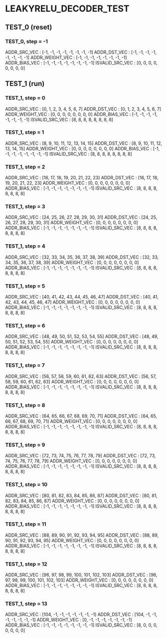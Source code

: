 # LEAKYRELU_DECODER_TEST

## TEST_0 (reset)

### TEST_0, step = -1

ADDR_SRC_VEC : [-1, -1, -1, -1, -1, -1, -1, -1]
ADDR_DST_VEC : [-1, -1, -1, -1, -1, -1, -1, -1]
ADDR_WEIGHT_VEC : [-1, -1, -1, -1, -1, -1, -1, -1]
ADDR_BIAS_VEC : [-1, -1, -1, -1, -1, -1, -1, -1]
ISVALID_SRC_VEC : [0, 0, 0, 0, 0, 0, 0, 0]
## TEST_1 (run)

### TEST_1, step = 0

ADDR_SRC_VEC : [0, 1, 2, 3, 4, 5, 6, 7]
ADDR_DST_VEC : [0, 1, 2, 3, 4, 5, 6, 7]
ADDR_WEIGHT_VEC : [0, 0, 0, 0, 0, 0, 0, 0]
ADDR_BIAS_VEC : [-1, -1, -1, -1, -1, -1, -1, -1]
ISVALID_SRC_VEC : [8, 8, 8, 8, 8, 8, 8, 8]
### TEST_1, step = 1

ADDR_SRC_VEC : [8, 9, 10, 11, 12, 13, 14, 15]
ADDR_DST_VEC : [8, 9, 10, 11, 12, 13, 14, 15]
ADDR_WEIGHT_VEC : [0, 0, 0, 0, 0, 0, 0, 0]
ADDR_BIAS_VEC : [-1, -1, -1, -1, -1, -1, -1, -1]
ISVALID_SRC_VEC : [8, 8, 8, 8, 8, 8, 8, 8]
### TEST_1, step = 2

ADDR_SRC_VEC : [16, 17, 18, 19, 20, 21, 22, 23]
ADDR_DST_VEC : [16, 17, 18, 19, 20, 21, 22, 23]
ADDR_WEIGHT_VEC : [0, 0, 0, 0, 0, 0, 0, 0]
ADDR_BIAS_VEC : [-1, -1, -1, -1, -1, -1, -1, -1]
ISVALID_SRC_VEC : [8, 8, 8, 8, 8, 8, 8, 8]
### TEST_1, step = 3

ADDR_SRC_VEC : [24, 25, 26, 27, 28, 29, 30, 31]
ADDR_DST_VEC : [24, 25, 26, 27, 28, 29, 30, 31]
ADDR_WEIGHT_VEC : [0, 0, 0, 0, 0, 0, 0, 0]
ADDR_BIAS_VEC : [-1, -1, -1, -1, -1, -1, -1, -1]
ISVALID_SRC_VEC : [8, 8, 8, 8, 8, 8, 8, 8]
### TEST_1, step = 4

ADDR_SRC_VEC : [32, 33, 34, 35, 36, 37, 38, 39]
ADDR_DST_VEC : [32, 33, 34, 35, 36, 37, 38, 39]
ADDR_WEIGHT_VEC : [0, 0, 0, 0, 0, 0, 0, 0]
ADDR_BIAS_VEC : [-1, -1, -1, -1, -1, -1, -1, -1]
ISVALID_SRC_VEC : [8, 8, 8, 8, 8, 8, 8, 8]
### TEST_1, step = 5

ADDR_SRC_VEC : [40, 41, 42, 43, 44, 45, 46, 47]
ADDR_DST_VEC : [40, 41, 42, 43, 44, 45, 46, 47]
ADDR_WEIGHT_VEC : [0, 0, 0, 0, 0, 0, 0, 0]
ADDR_BIAS_VEC : [-1, -1, -1, -1, -1, -1, -1, -1]
ISVALID_SRC_VEC : [8, 8, 8, 8, 8, 8, 8, 8]
### TEST_1, step = 6

ADDR_SRC_VEC : [48, 49, 50, 51, 52, 53, 54, 55]
ADDR_DST_VEC : [48, 49, 50, 51, 52, 53, 54, 55]
ADDR_WEIGHT_VEC : [0, 0, 0, 0, 0, 0, 0, 0]
ADDR_BIAS_VEC : [-1, -1, -1, -1, -1, -1, -1, -1]
ISVALID_SRC_VEC : [8, 8, 8, 8, 8, 8, 8, 8]
### TEST_1, step = 7

ADDR_SRC_VEC : [56, 57, 58, 59, 60, 61, 62, 63]
ADDR_DST_VEC : [56, 57, 58, 59, 60, 61, 62, 63]
ADDR_WEIGHT_VEC : [0, 0, 0, 0, 0, 0, 0, 0]
ADDR_BIAS_VEC : [-1, -1, -1, -1, -1, -1, -1, -1]
ISVALID_SRC_VEC : [8, 8, 8, 8, 8, 8, 8, 8]
### TEST_1, step = 8

ADDR_SRC_VEC : [64, 65, 66, 67, 68, 69, 70, 71]
ADDR_DST_VEC : [64, 65, 66, 67, 68, 69, 70, 71]
ADDR_WEIGHT_VEC : [0, 0, 0, 0, 0, 0, 0, 0]
ADDR_BIAS_VEC : [-1, -1, -1, -1, -1, -1, -1, -1]
ISVALID_SRC_VEC : [8, 8, 8, 8, 8, 8, 8, 8]
### TEST_1, step = 9

ADDR_SRC_VEC : [72, 73, 74, 75, 76, 77, 78, 79]
ADDR_DST_VEC : [72, 73, 74, 75, 76, 77, 78, 79]
ADDR_WEIGHT_VEC : [0, 0, 0, 0, 0, 0, 0, 0]
ADDR_BIAS_VEC : [-1, -1, -1, -1, -1, -1, -1, -1]
ISVALID_SRC_VEC : [8, 8, 8, 8, 8, 8, 8, 8]
### TEST_1, step = 10

ADDR_SRC_VEC : [80, 81, 82, 83, 84, 85, 86, 87]
ADDR_DST_VEC : [80, 81, 82, 83, 84, 85, 86, 87]
ADDR_WEIGHT_VEC : [0, 0, 0, 0, 0, 0, 0, 0]
ADDR_BIAS_VEC : [-1, -1, -1, -1, -1, -1, -1, -1]
ISVALID_SRC_VEC : [8, 8, 8, 8, 8, 8, 8, 8]
### TEST_1, step = 11

ADDR_SRC_VEC : [88, 89, 90, 91, 92, 93, 94, 95]
ADDR_DST_VEC : [88, 89, 90, 91, 92, 93, 94, 95]
ADDR_WEIGHT_VEC : [0, 0, 0, 0, 0, 0, 0, 0]
ADDR_BIAS_VEC : [-1, -1, -1, -1, -1, -1, -1, -1]
ISVALID_SRC_VEC : [8, 8, 8, 8, 8, 8, 8, 8]
### TEST_1, step = 12

ADDR_SRC_VEC : [96, 97, 98, 99, 100, 101, 102, 103]
ADDR_DST_VEC : [96, 97, 98, 99, 100, 101, 102, 103]
ADDR_WEIGHT_VEC : [0, 0, 0, 0, 0, 0, 0, 0]
ADDR_BIAS_VEC : [-1, -1, -1, -1, -1, -1, -1, -1]
ISVALID_SRC_VEC : [8, 8, 8, 8, 8, 8, 8, 8]
### TEST_1, step = 13

ADDR_SRC_VEC : [104, -1, -1, -1, -1, -1, -1, -1]
ADDR_DST_VEC : [104, -1, -1, -1, -1, -1, -1, -1]
ADDR_WEIGHT_VEC : [0, -1, -1, -1, -1, -1, -1, -1]
ADDR_BIAS_VEC : [-1, -1, -1, -1, -1, -1, -1, -1]
ISVALID_SRC_VEC : [8, 0, 0, 0, 0, 0, 0, 0]
